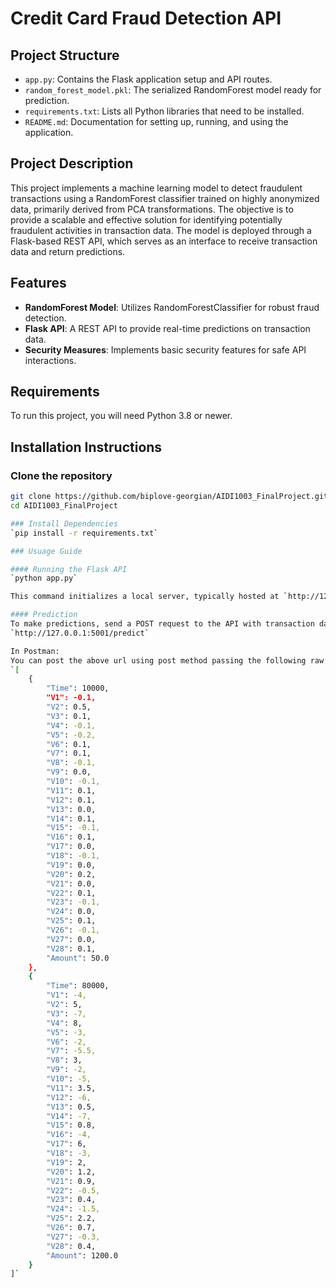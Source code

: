 # Credit Card Fraud Detection API

## Project Structure
- `app.py`: Contains the Flask application setup and API routes.
- `random_forest_model.pkl`: The serialized RandomForest model ready for prediction.
- `requirements.txt`: Lists all Python libraries that need to be installed.
- `README.md`: Documentation for setting up, running, and using the application.

## Project Description
This project implements a machine learning model to detect fraudulent transactions using a RandomForest classifier trained on highly anonymized data, primarily derived from PCA transformations. The objective is to provide a scalable and effective solution for identifying potentially fraudulent activities in transaction data. The model is deployed through a Flask-based REST API, which serves as an interface to receive transaction data and return predictions.

## Features
- **RandomForest Model**: Utilizes RandomForestClassifier for robust fraud detection.
- **Flask API**: A REST API to provide real-time predictions on transaction data.
- **Security Measures**: Implements basic security features for safe API interactions.

## Requirements
To run this project, you will need Python 3.8 or newer.

## Installation Instructions

### Clone the repository
```bash
git clone https://github.com/biplove-georgian/AIDI1003_FinalProject.git
cd AIDI1003_FinalProject

### Install Dependencies
`pip install -r requirements.txt`

### Usuage Guide

#### Running the Flask API
`python app.py`

This command initializes a local server, typically hosted at `http://127.0.0.1:5001/`.

#### Prediction
To make predictions, send a POST request to the API with transaction data. This can be done using tools like Postman or through a CURL command:
`http://127.0.0.1:5001/predict`

In Postman:
You can post the above url using post method passing the following raw json in body:
`[
    {
        "Time": 10000,
        "V1": -0.1,
        "V2": 0.5,
        "V3": 0.1,
        "V4": -0.1,
        "V5": -0.2,
        "V6": 0.1,
        "V7": 0.1,
        "V8": -0.1,
        "V9": 0.0,
        "V10": -0.1,
        "V11": 0.1,
        "V12": 0.1,
        "V13": 0.0,
        "V14": 0.1,
        "V15": -0.1,
        "V16": 0.1,
        "V17": 0.0,
        "V18": -0.1,
        "V19": 0.0,
        "V20": 0.2,
        "V21": 0.0,
        "V22": 0.1,
        "V23": -0.1,
        "V24": 0.0,
        "V25": 0.1,
        "V26": -0.1,
        "V27": 0.0,
        "V28": 0.1,
        "Amount": 50.0
    },
    {
        "Time": 80000,
        "V1": -4,
        "V2": 5,
        "V3": -7,
        "V4": 8,
        "V5": -3,
        "V6": -2,
        "V7": -5.5,
        "V8": 3,
        "V9": -2,
        "V10": -5,
        "V11": 3.5,
        "V12": -6,
        "V13": 0.5,
        "V14": -7,
        "V15": 0.8,
        "V16": -4,
        "V17": 6,
        "V18": -3,
        "V19": 2,
        "V20": 1.2,
        "V21": 0.9,
        "V22": -0.5,
        "V23": 0.4,
        "V24": -1.5,
        "V25": 2.2,
        "V26": 0.7,
        "V27": -0.3,
        "V28": 0.4,
        "Amount": 1200.0
    }
]`


